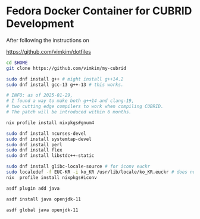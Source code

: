 # Fedora Docker Container for CUBRID Development

After following the instructions on

https://github.com/vimkim/dotfiles

```bash
cd $HOME
git clone https://github.com/vimkim/my-cubrid

sudo dnf install g++ # might install g++14.2
sudo dnf install gcc-13 g++-13 # this works.

# INFO: as of 2025-01-29,
# I found a way to make both g++14 and clang-19,
# two cutting edge compilers to work when compiling CUBRID.
# The patch will be introduced within 6 months.

nix profile install nixpkgs#gnum4

sudo dnf install ncurses-devel
sudo dnf install systemtap-devel
sudo dnf install perl
sudo dnf install flex
sudo dnf install libstdc++-static

sudo dnf install glibc-locale-source # for iconv euckr
sudo localedef -f EUC-KR -i ko_KR /usr/lib/locale/ko_KR.euckr # does not work..
nix  profile install nixpkgs#iconv

asdf plugin add java

asdf install java openjdk-11

asdf global java openjdk-11
```
